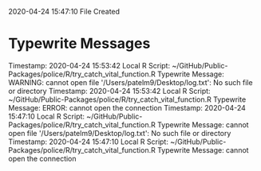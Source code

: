 2020-04-24 15:47:10 	File Created

# Typewrite Messages
Timestamp:	2020-04-24 15:53:42
Local R Script:	~/GitHub/Public-Packages/police/R/try_catch_vital_function.R
Typewrite Message:	WARNING: cannot open file '/Users/patelm9/Desktop/log.txt': No such file or directory
Timestamp:	2020-04-24 15:53:42
Local R Script:	~/GitHub/Public-Packages/police/R/try_catch_vital_function.R
Typewrite Message:	ERROR: cannot open the connection
Timestamp:	2020-04-24 15:47:10
Local R Script:	~/GitHub/Public-Packages/police/R/try_catch_vital_function.R
Typewrite Message:	cannot open file '/Users/patelm9/Desktop/log.txt': No such file or directory
Timestamp:	2020-04-24 15:47:10
Local R Script:	~/GitHub/Public-Packages/police/R/try_catch_vital_function.R
Typewrite Message:	cannot open the connection


